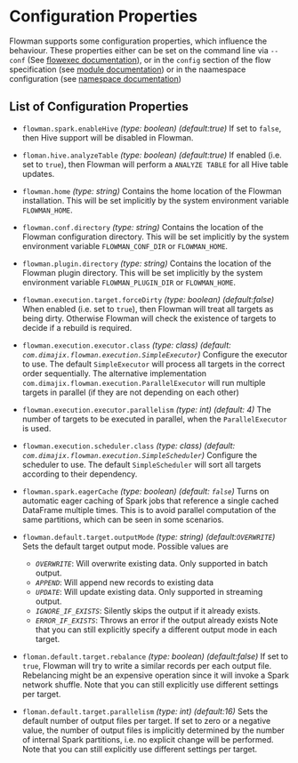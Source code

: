 # Configuration Properties

Flowman supports some configuration properties, which influence the behaviour. These properties either can be set
on the command line via `--conf` (See [flowexec documentation](cli/flowexec.md)), or in the `config` section of the flow 
specification (see [module documentation](spec/module.md)) or in the naamespace configuration (see
[namespace documentation](spec/namespace.md))


## List of Configuration Properties
- `flowman.spark.enableHive` *(type: boolean)* *(default:true)*
If set to `false`, then Hive support will be disabled in Flowman.

- `floman.hive.analyzeTable` *(type: boolean)* *(default:true)*
If enabled (i.e. set to `true`), then Flowman will perform a `ANALYZE TABLE` for all Hive table updates.

- `flowman.home` *(type: string)*
Contains the home location of the Flowman installation. This will be set implicitly by the system environment 
variable `FLOWMAN_HOME`.

- `flowman.conf.directory` *(type: string)*
Contains the location of the Flowman configuration directory. This will be set implicitly by the system environment 
variable `FLOWMAN_CONF_DIR` or `FLOWMAN_HOME`.

- `flowman.plugin.directory` *(type: string)*
Contains the location of the Flowman plugin directory. This will be set implicitly by the system environment 
variable `FLOWMAN_PLUGIN_DIR` or `FLOWMAN_HOME`.

- `flowman.execution.target.forceDirty` *(type: boolean)* *(default:false)*
When enabled (i.e. set to `true`), then Flowman will treat all targets as being dirty. Otherwise Flowman will check
the existence of targets to decide if a rebuild is required.
  
- `flowman.execution.executor.class` *(type: class)* *(default: `com.dimajix.flowman.execution.SimpleExecutor`)*
Configure the executor to use. The default `SimpleExecutor` will process all targets in the correct order
  sequentially. The alternative implementation `com.dimajix.flowman.execution.ParallelExecutor` will run multiple 
  targets in parallel (if they are not depending on each other)
  
- `flowman.execution.executor.parallelism` *(type: int)* *(default: 4)*
The number of targets to be executed in parallel, when the `ParallelExecutor` is used.

- `flowman.execution.scheduler.class` *(type: class)* *(default: `com.dimajix.flowman.execution.SimpleScheduler`)*
  Configure the scheduler to use. The default `SimpleScheduler` will sort all targets according to their dependency.

- `flowman.spark.eagerCache` *(type: boolean)* *(default: `false`)*
Turns on automatic eager caching of Spark jobs that reference a single cached DataFrame multiple times. This is to
avoid parallel computation of the same partitions, which can be seen in some scenarios.

- `flowman.default.target.outputMode` *(type: string)* *(default:`OVERWRITE`)*
Sets the default target output mode. Possible values are 
  - *`OVERWRITE`*: Will overwrite existing data. Only supported in batch output.
  - *`APPEND`*: Will append new records to existing data
  - *`UPDATE`*: Will update existing data. Only supported in streaming output.
  - *`IGNORE_IF_EXISTS`*: Silently skips the output if it already exists.
  - *`ERROR_IF_EXISTS`*: Throws an error if the output already exists
Note that you can still explicitly specify a different output mode in each target.
    
- `floman.default.target.rebalance` *(type: boolean)* *(default:false)*
If set to `true`, Flowman will try to write a similar records per each output file. Rebelancing might be an expensive
operation since it will invoke a Spark network shuffle. Note that you can still explicitly use different settings per
target. 

- `floman.default.target.parallelism` *(type: int)* *(default:16)*
Sets the default number of output files per target. If set to zero or a negative value, the number of output files is 
implicitly determined by the number of internal Spark partitions, i.e. no explicit change will be performed. Note that 
you can still explicitly use different settings per target. 
